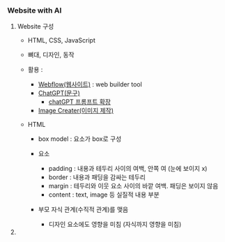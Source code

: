### Website with AI

1. Website 구성
   - HTML, CSS, JavaScript
   - 뼈대, 디자인, 동작

   - 활용 :
      - [Webflow(웹사이트)](https://webflow.com/) : web builder tool
      - [ChatGPT(문구)](https://openai.com/blog/chatgpt)
         - [chatGPT 프롬프트 확장](https://chrome.google.com/webstore/detail/aiprm-for-chatgpt/ojnbohmppadfgpejeebfnmnknjdlckgj)
      - [Image Creater(이미지 제작)](https://www.bing.com/create)


   - HTML
      - box model : 요소가 box로 구성
      - 요소
         - padding : 내용과 테두리 사이의 여백, 안쪽 여 (눈에 보이지 x)
         - border : 내용과 패딩을 감싸는 테두리
         - margin : 테두리와 이웃 요소 사이의 바깥 여백. 패딩은 보이지 않음
         - content : text, image 등 실질적 내용 부분

     - 부모 자식 관계(수직적 관계)를 맺음
        - 디자인 요소에도 영향을 미침 (자식까지 영향을 미침) 


2. 
